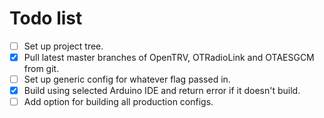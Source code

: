 # Todo list

- [ ] Set up project tree.
- [x] Pull latest master branches of OpenTRV, OTRadioLink and OTAESGCM from git.
- [ ] Set up generic config for whatever flag passed in.
- [x] Build using selected Arduino IDE and return error if it doesn't build.
- [ ] Add option for building all production configs.